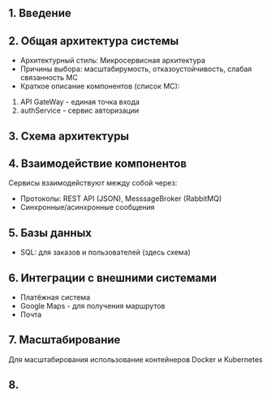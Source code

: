 ## 1. Введение

## 2. Общая архитектура системы
- Архитектурный стиль: Микросервисная архитектура
- Причины выбора: масштабирумость, отказоустойчивость, слабая связанность МС
- Краткое описание компонентов (список МС):
1. API GateWay - единая точка входа
2. authService - сервис авторизации

## 3. Схема архитектуры


## 4. Взаимодействие компонентов
Сервисы взаимодействуют между собой через:
- Протоколы: REST API (JSON), MesssageBroker (RabbitMQ)
- Синхронные/асинхронные сообщения

## 5. Базы данных
- SQL: для заказов и пользователей (здесь схема)

## 6. Интеграции с внешними системами
- Платёжная система
- Google Maps - для получения маршрутов
- Почта

## 7. Масштабирование
Для масштабирования использование контейнеров Docker и Kubernetes

## 8. 
